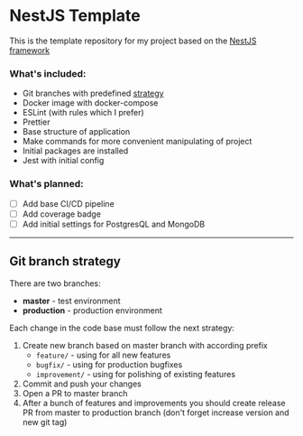 # NestJS Template
This is the template repository for my project based on the [NestJS framework](https://nestjs.com/)

### What's included:
- Git branches with predefined [strategy](#branch-strategy)
- Docker image with docker-compose
- ESLint (with rules which I prefer)
- Prettier
- Base structure of application
- Make commands for more convenient manipulating of project
- Initial packages are installed
- Jest with initial config

### What's planned:
- [ ] Add base CI/CD pipeline
- [ ] Add coverage badge
- [ ] Add initial settings for PostgresQL and MongoDB

---

## <a name="branch-strategy"></a>Git branch strategy
There are two branches:
- **master** - test environment
- **production** - production environment

Each change in the code base must follow the next strategy:
1. Create new branch based on master branch with according prefix
   - ```feature/``` - using for all new features
   - ```bugfix/``` - using for production bugfixes
   - ```improvement/``` - using for polishing of existing features
2. Commit and push your changes
3. Open a PR to master branch
4. After a bunch of features and improvements you should create release PR from master to production branch (don't forget increase version and new git tag)
